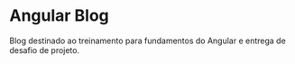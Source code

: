 # Angular Blog

Blog destinado ao treinamento para fundamentos do Angular e entrega de desafio de projeto.
